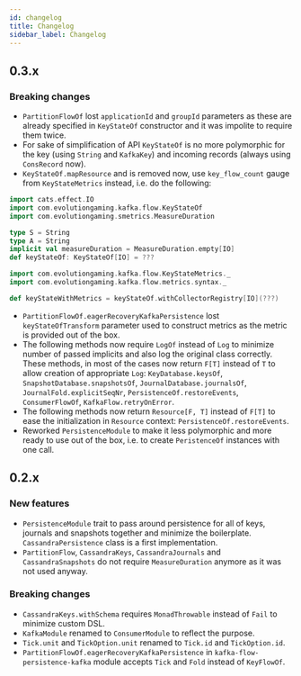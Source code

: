 ```yaml
---
id: changelog
title: Changelog
sidebar_label: Changelog
---
```


## 0.3.x

### Breaking changes

- `PartitionFlowOf` lost `applicationId` and `groupId` parameters as these are
already specified in `KeyStateOf` constructor and it was impolite to require them
twice.
- For sake of simplification of API `KeyStateOf` is no more polymorphic for
the key (using `String` and `KafkaKey`) and incoming records (always using
`ConsRecord` now).
- `KeyStateOf.mapResource` and is removed now, use `key_flow_count` gauge from
`KeyStateMetrics` instead, i.e. do the following:
```scala mdoc:invisible
import cats.effect.IO
import com.evolutiongaming.kafka.flow.KeyStateOf
import com.evolutiongaming.smetrics.MeasureDuration

type S = String
type A = String
implicit val measureDuration = MeasureDuration.empty[IO]
def keyStateOf: KeyStateOf[IO] = ???
```
```scala mdoc
import com.evolutiongaming.kafka.flow.KeyStateMetrics._
import com.evolutiongaming.kafka.flow.metrics.syntax._

def keyStateWithMetrics = keyStateOf.withCollectorRegistry[IO](???)
```
- `PartitionFlowOf.eagerRecoveryKafkaPersistence` lost `keyStateOfTransform`
parameter used to construct metrics as the metric is provided out of the box.
- The following methods now require `LogOf` instead of `Log` to minimize number
of passed implicits and also log the original class correctly. These methods,
in most of the cases now return `F[T]` instead of `T` to allow creation of
appropriate `Log`: `KeyDatabase.keysOf`, `SnapshotDatabase.snapshotsOf`,
`JournalDatabase.journalsOf`, `JournalFold.explicitSeqNr`,
`PersistenceOf.restoreEvents`, `ConsumerFlowOf`, `KafkaFlow.retryOnError`.
- The following methods now return `Resource[F, T]` instead of `F[T]` to ease
the initialization in `Resource` context: `PersistenceOf.restoreEvents`.
- Reworked `PersistenceModule` to make it less polymorphic and more ready to
use out of the box, i.e. to create `PeristenceOf` instances with one call.

## 0.2.x

### New features

- `PersistenceModule` trait to pass around persistence for all of keys, journals
and snapshots together and minimize the boilerplate. `CassandraPersistence` class
is a first implementation.
- `PartitionFlow`, `CassandraKeys`, `CassandraJournals` and `CassandraSnapshots`
do not require `MeasureDuration` anymore as it was not used anyway.

### Breaking changes

- `CassandraKeys.withSchema` requires `MonadThrowable` instead of `Fail` to
minimize custom DSL.
- `KafkaModule` renamed to `ConsumerModule` to reflect the purpose.
- `Tick.unit` and `TickOption.unit` renamed to `Tick.id` and `TickOption.id`.
- `PartitionFlowOf.eagerRecoveryKafkaPersistence` in `kafka-flow-persistence-kafka`
module accepts `Tick` and `Fold` instead of `KeyFlowOf`.
